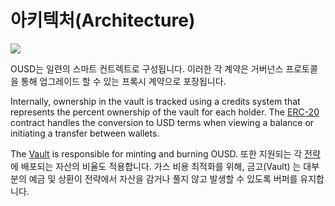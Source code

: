 # 아키텍처(Architecture)

![](../.gitbook/assets/ousd_docs_graphics_3.png)

OUSD는 일련의 스마트 컨트렉트로 구성됩니다. 이러한 각 계약은 거버넌스 프로토콜을 통해 업그레이드 할 수 있는 프록시 계약으로 포장됩니다.

Internally, ownership in the vault is tracked using a credits system that represents the percent ownership of the vault for each holder. The [ERC-20](api/erc-20-1.md) contract handles the conversion to USD terms when viewing a balance or initiating a transfer between wallets.

The [Vault](api/vault.md) is responsible for minting and burning OUSD. 또한 지원되는 각 [전략 ](../core-concepts/supported-strategies/)에 배포되는 자산의 비율도 적용합니다. 가스 비용 최적화를 위해, 금고(Vault) 는 대부분의 예금 및 상환이 전략에서 자산을 감거나 풀지 않고 발생할 수 있도록 버퍼를 유지합니다.




